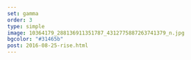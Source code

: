 ```yaml
---
set: gamma
order: 3
type: simple
image: 10364179_288136911351787_4312775887263741379_n.jpg
bgcolor: "#31465b"
post: 2016-08-25-rise.html
---
```


